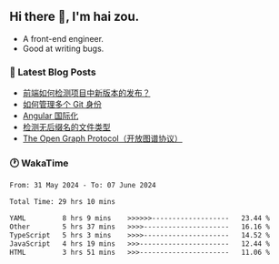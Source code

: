 ## Hi there 👋, I'm hai zou.

- A front-end engineer.
- Good at writing bugs.

### 📖 Latest Blog Posts
<!-- BLOG-POST-LIST:START -->
- [前端如何检测项目中新版本的发布？](https://www.luckyzh.cn/angular/version-update/)
- [如何管理多个 Git 身份](https://www.luckyzh.cn/git/multi-git-identity/)
- [Angular 国际化](https://www.luckyzh.cn/angular/i18n/)
- [检测无后缀名的文件类型](https://www.luckyzh.cn/js/filetype-check/)
- [The Open Graph Protocol（开放图谱协议）](https://www.luckyzh.cn/website/open-graph-protocol/)
<!-- BLOG-POST-LIST:END -->

### 🕐 WakaTime
<!--START_SECTION:waka-->

```txt
From: 31 May 2024 - To: 07 June 2024

Total Time: 29 hrs 10 mins

YAML         8 hrs 9 mins    >>>>>>-------------------   23.44 %
Other        5 hrs 37 mins   >>>>---------------------   16.16 %
TypeScript   5 hrs 3 mins    >>>>---------------------   14.52 %
JavaScript   4 hrs 19 mins   >>>----------------------   12.44 %
HTML         3 hrs 51 mins   >>>----------------------   11.06 %
```

<!--END_SECTION:waka-->
